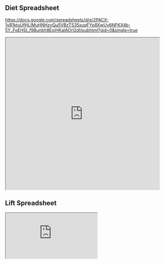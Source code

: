 ## Diet Spreadsheet

https://docs.google.com/spreadsheets/d/e/2PACX-1vR1ktuUfHLIMuHNHzyQu5VBzTS35xuqFYp8XwUy6NFKX4b-5Y_FoEHSt_f9Bunbh8EojHKalAOrl2dI/pubhtml?gid=0&single=true
<iframe src="https://docs.google.com/spreadsheets/d/e/2PACX-1vR1ktuUfHLIMuHNHzyQu5VBzTS35xuqFYp8XwUy6NFKX4b-5Y_FoEHSt_f9Bunbh8EojHKalAOrl2dI/pubhtml?gid=0&amp;single=true&amp;widget=true&amp;headers=false" width="100%" height="500px"></iframe>

## Lift Spreadsheet

<iframe src="https://docs.google.com/spreadsheets/d/e/2PACX-1vSEvQFzoAlkrE_tMjJJDLagicXFwmdez13aDPIXQogmEvYSmOLK05uwPfvfrm_edwB456ESGWAQq7LT/pubhtml?gid=1601723964&amp;single=true&amp;widget=true&amp;headers=false" onload="this.style.height=(this.contentWindow.document.body.scrollHeight+20)+'px';"></iframe>
